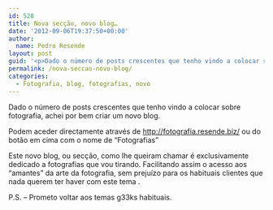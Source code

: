 ```yaml
---
id: 528
title: Nova secção, novo blog…
date: '2012-09-06T19:37:50+00:00'
author: 
  name: Pedro Resende
layout: post
guid: '<p>Dado o número de posts crescentes que tenho vindo a colocar sobre fotografia, achei por bem criar um novo blog.</p><p>Podem aceder directamente através de <a href="http://fotografia.resende.biz/" target="_blank">http://fotografia.resende.biz/</a> ou do'
permalink: /nova-seccao-novo-blog/
categories:
  - Fotografia, blog, fotografias, novo
---
```

Dado o número de posts crescentes que tenho vindo a colocar sobre fotografia, achei por bem criar um novo blog.

Podem aceder directamente através de <a href="http://fotografia.resende.biz/" target="_blank">http://fotografia.resende.biz/</a> ou do botão em cima com o nome de “Fotografias”

Este novo blog, ou secção, como lhe queiram chamar é exclusivamente dedicado a fotografias que vou tirando. Facilitando assim o acesso aos “amantes” da arte da fotografia, sem prejuízo para os habituais clientes que nada querem ter haver com este tema .

P.S. – Prometo voltar aos temas g33ks habituais.